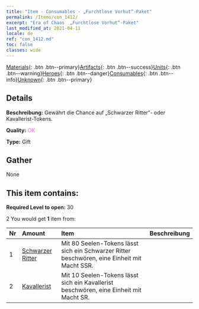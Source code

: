 ```yaml
---
title: "Item - Consumables - „Furchtlose Vorhut“-Paket"
permalink: /Items/con_1412/
excerpt: "Era of Chaos  „Furchtlose Vorhut“-Paket"
last_modified_at: 2021-04-11
locale: de
ref: "con_1412.md"
toc: false
classes: wide
---
```

 [Materials](/de/Items/){: .btn .btn--primary}[Artifacts](/de/Items/Artifacts/){: .btn .btn--success}[Units](/de/Items/Units/){: .btn .btn--warning}[Heroes](/de/Items/Heroes/){: .btn .btn--danger}[Consumables](/de/Items/Consumables/){: .btn .btn--info}[Unknown](/de/Items/Unknown/){: .btn .btn--primary}

## Details
 **Beschreibung:** Gewährt die Chance auf „Schwarzer Ritter“- oder Kavallerist-Tokens.

 **Quality:** <span style="color: #DA70D6">OK</span>

 **Type:** Gift

## Gather

  None

## This item contains:

 **Required Level to open:** 30

 2 You would get **1** item  from:

  | Nr | Amount |     Item    | Beschreibung |
  |:---|:-------|:------------|:-----------:|
  | 1 | [Schwarzer Ritter](/de/Items/unt_213/) | Mit 80 Seelen-Tokens lässt sich ein Schwarzer Ritter beschwören, eine Einheit mit Macht SSR. | 
  | 2 | [Kavallerist](/de/Items/unt_195/) | Mit 10 Seelen-Tokens lässt sich ein Kavallerist beschwören, eine Einheit mit Macht SR. | 
